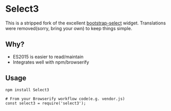 # Select3
This is a stripped fork of the excellent [bootstrap-select](https://silviomoreto.github.io/bootstrap-select/) widget. Translations were removed(sorry, bring your own) to keep things simple.

## Why?
* ES2015 is easier to read/maintain
* Integrates well with npm/browserify

## Usage
    npm install Select3

    # From your Browserify workflow code(e.g. vendor.js)
    const select3 = require('select3');
